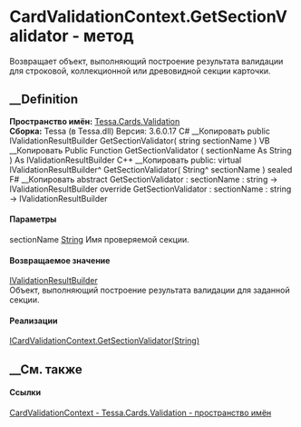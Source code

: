 # CardValidationContext.GetSectionValidator - метод
Возвращает объект, выполняющий построение результата валидации для строковой,
коллекционной или древовидной секции карточки.
## __Definition
 **Пространство имён:** [Tessa.Cards.Validation](N_Tessa_Cards_Validation.htm)  
 **Сборка:** Tessa (в Tessa.dll) Версия: 3.6.0.17
C# __Копировать
     public IValidationResultBuilder GetSectionValidator(
    	string sectionName
    )
VB __Копировать
     Public Function GetSectionValidator ( 
    	sectionName As String
    ) As IValidationResultBuilder
C++ __Копировать
     public:
    virtual IValidationResultBuilder^ GetSectionValidator(
    	String^ sectionName
    ) sealed
F# __Копировать
     abstract GetSectionValidator : 
            sectionName : string -> IValidationResultBuilder 
    override GetSectionValidator : 
            sectionName : string -> IValidationResultBuilder 
#### Параметры
sectionName [String](https://learn.microsoft.com/dotnet/api/system.string)
    Имя проверяемой секции.
#### Возвращаемое значение
[IValidationResultBuilder](T_Tessa_Platform_Validation_IValidationResultBuilder.htm)  
Объект, выполняющий построение результата валидации для заданной секции.
#### Реализации
[ICardValidationContext.GetSectionValidator(String)](M_Tessa_Cards_Validation_ICardValidationContext_GetSectionValidator.htm)  
##  __См. также
#### Ссылки
[CardValidationContext - ](T_Tessa_Cards_Validation_CardValidationContext.htm)
[Tessa.Cards.Validation - пространство имён](N_Tessa_Cards_Validation.htm)
